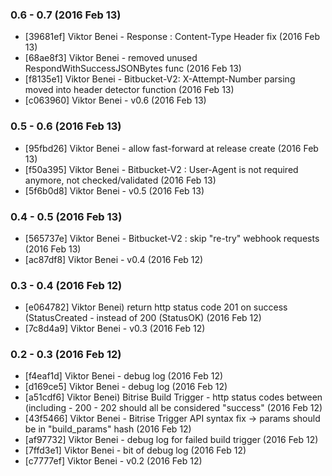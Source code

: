 ### 0.6 - 0.7 (2016 Feb 13)

* [39681ef] Viktor Benei - Response : Content-Type Header fix (2016 Feb 13)
* [68ae8f3] Viktor Benei - removed unused RespondWithSuccessJSONBytes func (2016 Feb 13)
* [f8135e1] Viktor Benei - Bitbucket-V2: X-Attempt-Number parsing moved into header detector function (2016 Feb 13)
* [c063960] Viktor Benei - v0.6 (2016 Feb 13)

### 0.5 - 0.6 (2016 Feb 13)

* [95fbd26] Viktor Benei - allow fast-forward at release create (2016 Feb 13)
* [f50a395] Viktor Benei - Bitbucket-V2 : User-Agent is not required anymore, not checked/validated (2016 Feb 13)
* [5f6b0d8] Viktor Benei - v0.5 (2016 Feb 13)

### 0.4 - 0.5 (2016 Feb 13)

* [565737e] Viktor Benei - Bitbucket-V2 : skip "re-try" webhook requests (2016 Feb 13)
* [ac87df8] Viktor Benei - v0.4 (2016 Feb 12)

### 0.3 - 0.4 (2016 Feb 12)

* [e064782] Viktor Benei) return http status code 201 on success (StatusCreated - instead of 200 (StatusOK) (2016 Feb 12)
* [7c8d4a9] Viktor Benei - v0.3 (2016 Feb 12)

### 0.2 - 0.3 (2016 Feb 12)

* [f4eaf1d] Viktor Benei - debug log (2016 Feb 12)
* [d169ce5] Viktor Benei - debug log (2016 Feb 12)
* [a51cdf6] Viktor Benei) Bitrise Build Trigger - http status codes between (including - 200 - 202 should all be considered "success" (2016 Feb 12)
* [43f5466] Viktor Benei - Bitrise Trigger API syntax fix -> params should be in "build_params" hash (2016 Feb 12)
* [af97732] Viktor Benei - debug log for failed build trigger (2016 Feb 12)
* [7ffd3e1] Viktor Benei - bit of debug log (2016 Feb 12)
* [c7777ef] Viktor Benei - v0.2 (2016 Feb 12)
